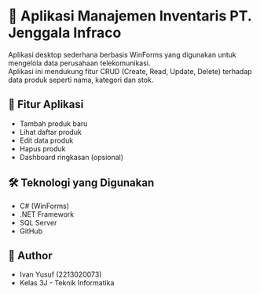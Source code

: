 # 🛒 Aplikasi Manajemen Inventaris PT. Jenggala Infraco

Aplikasi desktop sederhana berbasis WinForms yang digunakan untuk mengelola data perusahaan telekomunikasi.  
Aplikasi ini mendukung fitur CRUD (Create, Read, Update, Delete) terhadap data produk seperti nama, kategori dan stok.

## 🧩 Fitur Aplikasi

- Tambah produk baru
- Lihat daftar produk
- Edit data produk
- Hapus produk
- Dashboard ringkasan (opsional)

## 🛠 Teknologi yang Digunakan
- C# (WinForms)
- .NET Framework
- SQL Server
- GitHub

## 👤 Author
- Ivan Yusuf (2213020073)
- Kelas 3J - Teknik Informatika
